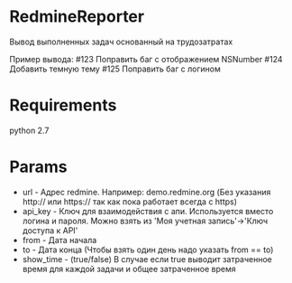 # RedmineReporter

Вывод выполненных задач основанный на трудозатратах

Пример вывода:
#123 Поправить баг с отображением NSNumber
#124 Добавить темную тему
#125 Поправить баг с логином

# Requirements

python 2.7

# Params

+ url - Адрес redmine. Например: demo.redmine.org (Без указания http:// или https:// так как пока работает всегда с https)
+ api_key - Ключ для взаимодействия с апи. Используется вместо логина и пароля. Можно взять из 'Моя учетная запись'->'Ключ доступа к API'
+ from - Дата начала
+ to - Дата конца (Чтобы взять один день надо указать from == to)
+ show_time - (true/false) В случае если true выводит затраченное время для каждой задачи и общее затраченное время 
